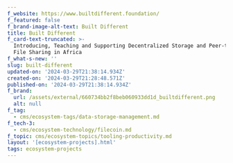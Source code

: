 ```yaml
---
f_website: https://www.builtdifferent.foundation/
f_featured: false
f_brand-image-alt-text: Built Different
title: Built Different
f_card-text-truncated: >-
  Introducing, Teaching and Supporting Decentralized Storage and Peer-to-Peer
  File Sharing in Africa
f_what-s-new: ''
slug: built-different
updated-on: '2024-03-29T21:38:14.934Z'
created-on: '2024-03-29T21:28:48.571Z'
published-on: '2024-03-29T21:38:14.934Z'
f_brand:
  url: /assets/external/660734bb2f8beb060933dd1d_builtdifferent.png
  alt: null
f_tag:
  - cms/ecosystem-tags/data-storage-management.md
f_tech-3:
  - cms/ecosystem-technology/filecoin.md
f_topic: cms/ecosystem-topics/tooling-productivity.md
layout: '[ecosystem-projects].html'
tags: ecosystem-projects
---
```




